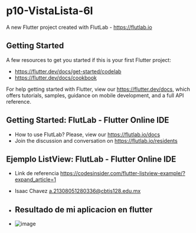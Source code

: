 # p10-VistaLista-6I

A new Flutter project created with FlutLab - https://flutlab.io

## Getting Started

A few resources to get you started if this is your first Flutter project:

- https://flutter.dev/docs/get-started/codelab
- https://flutter.dev/docs/cookbook

For help getting started with Flutter, view our
https://flutter.dev/docs, which offers tutorials,
samples, guidance on mobile development, and a full API reference.

## Getting Started: FlutLab - Flutter Online IDE

- How to use FlutLab? Please, view our https://flutlab.io/docs
- Join the discussion and conversation on https://flutlab.io/residents


## Ejemplo ListView: FlutLab - Flutter Online IDE

- Link de referencia https://codesinsider.com/flutter-listview-example/?expand_article=1
- Isaac Chavez  a.21308051280336@cbtis128.edu.mx

- ## Resultado de mi aplicacion en flutter

- ![image](https://github.com/isaacChavezzz/p10-appList-6I/assets/143744084/5d4e2ff7-0965-428e-8cdb-f16f5376952c)

